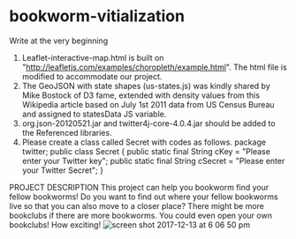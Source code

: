 # bookworm-vitialization

Write at the very beginning
1. Leaflet-interactive-map.html is built on "http://leafletjs.com/examples/choropleth/example.html". The html file is modified to accommodate our project.
2. The GeoJSON with state shapes (us-states.js) was kindly shared by Mike Bostock of D3 fame, extended with density values from this Wikipedia article based on July 1st 2011 data from US Census Bureau and assigned to statesData JS variable.
3. org.json-20120521.jar and twitter4j-core-4.0.4.jar should be added to the Referenced libraries.
4. Please create a class called Secret with codes as follows.
package twitter;
public class Secret {
	public static final String cKey = "Please enter your Twitter key";
	public static final String cSecret = "Please enter your Twitter Secret";
}

PROJECT DESCRIPTION
This project can help you bookworm find your fellow bookworms! Do you want to find out where your fellow bookworms live so that you can also move to a closer place? There might be more bookclubs if there are more bookworms. You could even open your own bookclubs! How exciting!
![screen shot 2017-12-13 at 6 06 50 pm](https://user-images.githubusercontent.com/6525504/34066806-4325076e-e1e3-11e7-8069-ae84c9a5c6b8.png)
